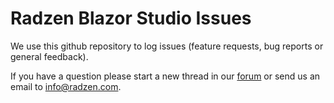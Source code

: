 # Radzen Blazor Studio Issues

We use this github repository to log issues (feature requests, bug reports or general feedback). 

If you have a question please start a new thread in our [forum](https://forum.radzen.com/c/radzen-blazor-studio) or send us an email to <a href="mailto:info@radzen.com">info@radzen.com</a>.
